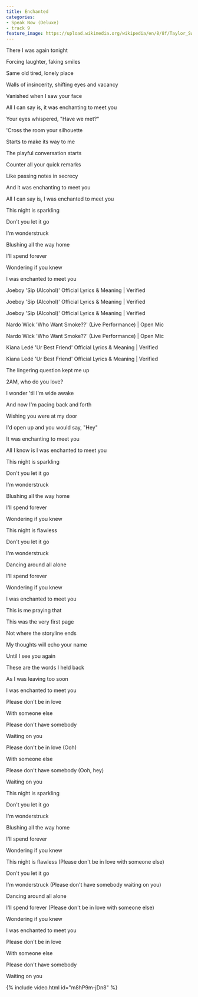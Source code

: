 ```yaml
---
title: Enchanted
categories:
- Speak Now (Deluxe)
- track 9
feature_image: https://upload.wikimedia.org/wikipedia/en/8/8f/Taylor_Swift_-_Speak_Now_cover.png
--- 
```

There I was again tonight

Forcing laughter, faking smiles

Same old tired, lonely place

Walls of insincerity, shifting eyes and vacancy

Vanished when I saw your face

All I can say is, it was enchanting to meet you

Your eyes whispered, "Have we met?"

'Cross the room your silhouette

Starts to make its way to me

The playful conversation starts

Counter all your quick remarks

Like passing notes in secrecy

And it was enchanting to meet you

All I can say is, I was enchanted to meet you

This night is sparkling

Don't you let it go

I'm wonderstruck

Blushing all the way home

I'll spend forever

Wondering if you knew

I was enchanted to meet you

Joeboy 'Sip (Alcohol)' Official Lyrics & Meaning | Verified

Joeboy 'Sip (Alcohol)' Official Lyrics & Meaning | Verified

Joeboy 'Sip (Alcohol)' Official Lyrics & Meaning | Verified

Nardo Wick 'Who Want Smoke??' (Live Performance) | Open Mic

Nardo Wick 'Who Want Smoke??' (Live Performance) | Open Mic

Kiana Ledé 'Ur Best Friend' Official Lyrics & Meaning | Verified

Kiana Ledé 'Ur Best Friend' Official Lyrics & Meaning | Verified

The lingering question kept me up

2AM, who do you love?

I wonder 'til I'm wide awake

And now I'm pacing back and forth

Wishing you were at my door

I'd open up and you would say, "Hey"

It was enchanting to meet you

All I know is I was enchanted to meet you

This night is sparkling

Don't you let it go

I'm wonderstruck

Blushing all the way home

I'll spend forever

Wondering if you knew

This night is flawless

Don't you let it go

I'm wonderstruck

Dancing around all alone

I'll spend forever

Wondering if you knew

I was enchanted to meet you

This is me praying that

This was the very first page

Not where the storyline ends

My thoughts will echo your name

Until I see you again

These are the words I held back

As I was leaving too soon

I was enchanted to meet you

Please don't be in love

With someone else

Please don't have somebody

Waiting on you

Please don't be in love (Ooh)

With someone else

Please don't have somebody (Ooh, hey)

Waiting on you

This night is sparkling

Don't you let it go

I'm wonderstruck

Blushing all the way home

I'll spend forever

Wondering if you knew

This night is flawless (Please don't be in love with someone else)

Don't you let it go

I'm wonderstruck (Please don't have somebody waiting on you)

Dancing around all alone

I'll spend forever (Please don't be in love with someone else)

Wondering if you knew

I was enchanted to meet you

Please don't be in love

With someone else

Please don't have somebody

Waiting on you

{% include video.html id="m8hP9m-jDn8" %}

